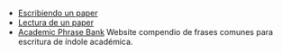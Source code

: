 -   [Escribiendo un paper](escribiendo-un-paper.md)
-   [Lectura de un paper](lectura-de-un-paper.md)
-   [Academic Phrase Bank](http://www.phrasebank.manchester.ac.uk/) Website compendio de frases comunes para escritura de índole académica.

